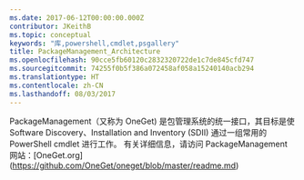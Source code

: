 ```yaml
---
ms.date: 2017-06-12T00:00:00.000Z
contributor: JKeithB
ms.topic: conceptual
keywords: "库,powershell,cmdlet,psgallery"
title: PackageManagement_Architecture
ms.openlocfilehash: 90cce5fb60120c2832320722de1c7de845cfd747
ms.sourcegitcommit: 74255f0b5f386a072458af058a15240140acb294
ms.translationtype: HT
ms.contentlocale: zh-CN
ms.lasthandoff: 08/03/2017
---
```

PackageManagement（又称为 OneGet) 是包管理系统的统一接口，其目标是使 Software Discovery、Installation and Inventory (SDII) 通过一组常用的 PowerShell cmdlet 进行工作。 有关详细信息，请访问 PackageManagement 网站：[OneGet.org] (https://github.com/OneGet/oneget/blob/master/readme.md)

